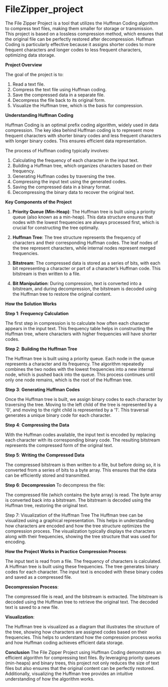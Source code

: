 # FileZipper_project

The File Zipper Project is a tool that utilizes the Huffman Coding algorithm to compress text files, making them smaller for storage or transmission. This project is based on a lossless compression method, which ensures that the original file can be perfectly restored after decompression. Huffman Coding is particularly effective because it assigns shorter codes to more frequent characters and longer codes to less frequent characters, optimizing data storage.

**Project Overview**

The goal of the project is to:
1. Read a text file.
2. Compress the text file using Huffman coding.
3. Save the compressed data in a separate file.
4. Decompress the file back to its original form.
5. Visualize the Huffman tree, which is the basis for compression.

**Understanding Huffman Coding**

Huffman Coding is an optimal prefix coding algorithm, widely used in data compression. The key idea behind Huffman coding is to represent more frequent characters with shorter binary codes and less frequent characters with longer binary codes. This ensures efficient data representation.

The process of Huffman coding typically involves:

1. Calculating the frequency of each character in the input text.
2. Building a Huffman tree, which organizes characters based on their frequency.
3. Generating Huffman codes by traversing the tree.
4. Compressing the input text using the generated codes.
5. Saving the compressed data in a binary format.
6. Decompressing the binary data to recover the original text.

**Key Components of the Project**

1. **Priority Queue (Min-Heap)**: The Huffman tree is built using a priority queue (also known as a min-heap). This data structure ensures that nodes with the lowest frequencies are always processed first, which is crucial for constructing the tree optimally.

2. **Huffman Tree**: The tree structure represents the frequency of characters and their corresponding Huffman codes. The leaf nodes of the tree represent characters, while internal nodes represent merged frequencies.

3. **Bitstream**: The compressed data is stored as a series of bits, with each bit representing a character or part of a character’s Huffman code. This bitstream is then written to a file.

4. **Bit Manipulation**: During compression, text is converted into a bitstream, and during decompression, the bitstream is decoded using the Huffman tree to restore the original content.

**How the Solution Works**

**Step 1**: **Frequency Calculation**

The first step in compression is to calculate how often each character appears in the input text. This frequency table helps in constructing the Huffman tree, where characters with higher frequencies will have shorter codes.

**Step 2**: **Building the Huffman Tree**

The Huffman tree is built using a priority queue. Each node in the queue represents a character and its frequency. The algorithm repeatedly combines the two nodes with the lowest frequencies into a new internal node, which is pushed back into the queue. This process continues until only one node remains, which is the root of the Huffman tree.

**Step 3**: **Generating Huffman Codes**

Once the Huffman tree is built, we assign binary codes to each character by traversing the tree. Moving to the left child of the tree is represented by a '0', and moving to the right child is represented by a '1'. This traversal generates a unique binary code for each character.

**Step 4**: **Compressing the Data**

With the Huffman codes available, the input text is encoded by replacing each character with its corresponding binary code. The resulting bitstream represents the compressed form of the original text.

**Step 5**: **Writing the Compressed Data**

The compressed bitstream is then written to a file, but before doing so, it is converted from a series of bits to a byte array. This ensures that the data can be efficiently stored and transmitted.

**Step 6**: **Decompression**
To decompress the file:

The compressed file (which contains the byte array) is read.
The byte array is converted back into a bitstream.
The bitstream is decoded using the Huffman tree, restoring the original text.

Step 7: Visualization of the Huffman Tree
The Huffman tree can be visualized using a graphical representation. This helps in understanding how characters are encoded and how the tree structure optimizes the compression process. The visualization typically displays the characters along with their frequencies, showing the tree structure that was used for encoding.

**How the Project Works in Practice**
**Compression Process**:

The input text is read from a file.
The frequency of characters is calculated.
A Huffman tree is built using these frequencies.
The tree generates binary codes for each character.
The input text is encoded with these binary codes and saved as a compressed file.

**Decompression Process**:

The compressed file is read, and the bitstream is extracted.
The bitstream is decoded using the Huffman tree to retrieve the original text.
The decoded text is saved to a new file.

**Visualization**:

The Huffman tree is visualized as a diagram that illustrates the structure of the tree, showing how characters are assigned codes based on their frequencies. This helps to understand how the compression process works and how Huffman coding achieves efficient data storage.


**Conclusion**
The File Zipper Project using Huffman Coding demonstrates an efficient algorithm for compressing text files. By leveraging priority queues (min-heaps) and binary trees, this project not only reduces the size of text files but also ensures that the original content can be perfectly restored. Additionally, visualizing the Huffman tree provides an intuitive understanding of how the algorithm works.

